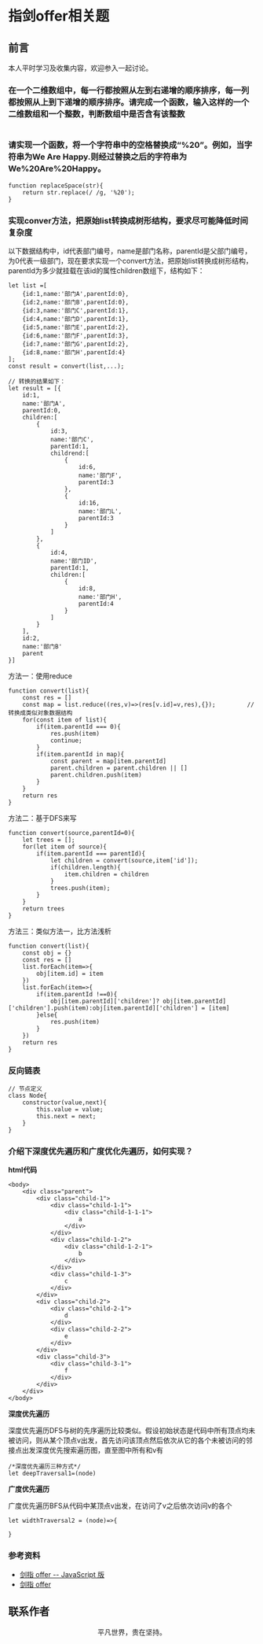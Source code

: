 # 指剑offer相关题

## 前言

本人平时学习及收集内容，欢迎参入一起讨论。

### 在一个二维数组中，每一行都按照从左到右递增的顺序排序，每一列都按照从上到下递增的顺序排序。请完成一个函数，输入这样的一个二维数组和一个整数，判断数组中是否含有该整数

```

```

### 请实现一个函数，将一个字符串中的空格替换成“%20”。例如，当字符串为We Are Happy.则经过替换之后的字符串为We%20Are%20Happy。

```
function replaceSpace(str){
    return str.replace(/ /g, '%20');
}
```

### 实现conver方法，把原始list转换成树形结构，要求尽可能降低时间复杂度

以下数据结构中，id代表部门编号，name是部门名称，parentId是父部门编号，为0代表一级部门，现在要求实现一个convert方法，把原始list转换成树形结构，parentId为多少就挂载在该id的属性children数组下，结构如下：

```
let list =[
    {id:1,name:'部门A',parentId:0},
    {id:2,name:'部门B',parentId:0},
    {id:3,name:'部门C',parentId:1},
    {id:4,name:'部门D',parentId:1},
    {id:5,name:'部门E',parentId:2},
    {id:6,name:'部门F',parentId:3},
    {id:7,name:'部门G',parentId:2},
    {id:8,name:'部门H',parentId:4}
];
const result = convert(list,...);

// 转换的结果如下：
let result = [{
    id:1,
    name:'部门A',
    parentId:0,
    children:[
        {
            id:3,
            name:'部门C',
            parentId:1,
            childrend:[
                {
                    id:6,
                    name:'部门F',
                    parentId:3
                },
                {
                    id:16,
                    name:'部门L',
                    parentId:3
                }
            ]
        },
        {
            id:4,
            name:'部门ID',
            parentId:1,
            children:[
                {
                    id:8,
                    name:'部门H',
                    parentId:4
                }
            ]
        }
    ],
    id:2,
    name:'部门B'
    parent
}]
```

方法一：使用reduce

```
function convert(list){
    const res = []
    const map = list.reduce((res,v)=>(res[v.id]=v,res),{});         //  转换成类似对象数据结构
    for(const item of list){
        if(item.parentId === 0){
            res.push(item)
            continue;
        }
        if(item.parentId in map){
            const parent = map[item.parentId]
            parent.children = parent.children || []
            parent.children.push(item)
        }
    }
    return res
}
```

方法二：基于DFS来写

```
function convert(source,parentId=0){
    let trees = [];
    for(let item of source){
        if(item.parentId === parentId){
            let children = convert(source,item['id']);
            if(children.length){
                item.children = children
            }
            trees.push(item);
        }
    }
    return trees
}
```

方法三：类似方法一，比方法浅析

```
function convert(list){
    const obj = {}
    const res = []
    list.forEach(item=>{
        obj[item.id] = item
    })
    list.forEach(item=>{
        if(item.parentId !==0){
            obj[item.parentId]['children']? obj[item.parentId]['children'].push(item):obj[item.parentId]['children'] = [item]
        }else{
            res.push(item)
        }
    })
    return res
}
```

### 反向链表

```
// 节点定义
class Node{
    constructor(value,next){
        this.value = value;
        this.next = next;
    }
}

```

### 介绍下深度优先遍历和广度优化先遍历，如何实现？

**html代码**

```
<body>
    <div class="parent">
        <div class="child-1">
            <div class="child-1-1">
                <div class="child-1-1-1">
                    a
                </div>
            </div>
            <div class="child-1-2">
                <div class="child-1-2-1">
                    b
                </div>
            </div>
            <div class="child-1-3">
                c
            </div>
        </div>
        <div class="child-2">
            <div class="child-2-1">
                d
            </div>
            <div class="child-2-2">
                e
            </div>
        </div>
        <div class="child-3">
            <div class="child-3-1">
                f
            </div>
        </div>
    </div>
</body>
```

**深度优先遍历**

深度优先遍历DFS与树的先序遍历比较类似。假设初始状态是代码中所有顶点均未被访问，则从某个顶点v出发，首先访问该顶点然后依次从它的各个未被访问的邻接点出发深度优先搜索遍历图，直至图中所有和v有

```
/*深度优先遍历三种方式*/
let deepTraversal1=(node)
```

**广度优先遍历**

广度优先遍历BFS从代码中某顶点v出发，在访问了v之后依次访问v的各个

```
let widthTraversal2 = (node)=>{

}
```

### 参考资料

- [剑指 offer -- JavaScript 版](https://www.nowcoder.com/discuss/49349)
- [剑指 offer](https://xin-tan.com/passages/2019-06-23-algorithm-offer/)

## 联系作者

<div align="center">
    <p>
        平凡世界，贵在坚持。
    </p>
    <img :src="$withBase('/about/contact.png')" />
</div>